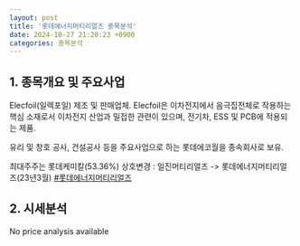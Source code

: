 ```yaml
---
layout: post
title: '롯데에너지머티리얼즈 종목분석'
date: 2024-10-27 21:20:23 +0900
categories: 종목분석
---
```


## 1. 종목개요 및 주요사업

Elecfoil(일렉포일) 제조 및 판매업체. Elecfoil은 이차전지에서 음극집전체로 작용하는 핵심 소재로서 이차전지 산업과 밀접한 관련이 있으며, 전기차, ESS 및 PCB에 적용되는 제품.

유리 및 창호 공사, 건설공사 등을 주요사업으로 하는 롯데에코월을 종속회사로 보유.

최대주주는 롯데케미칼(53.36%) 상호변경 : 일진머티리얼즈 -> 롯데에너지머티리얼즈(23년3월)
[#롯데에너지머티리얼즈](#)

## 2. 시세분석

No price analysis available
